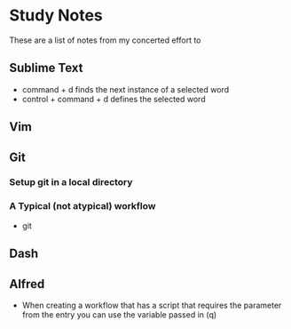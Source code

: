 

# Study Notes #

These are a list of notes from my concerted effort to 

## Sublime Text

- command + d finds the next instance of a selected word
- control + command + d defines the selected word



## Vim



## Git

### Setup git in a local directory

### A Typical (not atypical) workflow
- git 


## Dash



## Alfred

- When creating a workflow that has a script that requires the parameter from the entry you can use the variable passed in (q)





